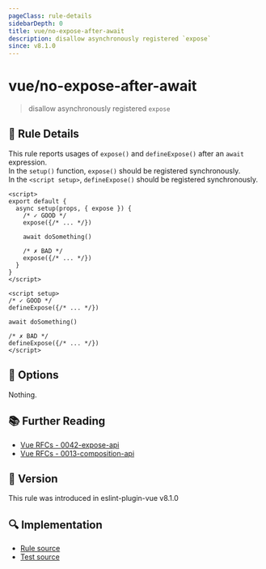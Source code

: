 ```yaml
---
pageClass: rule-details
sidebarDepth: 0
title: vue/no-expose-after-await
description: disallow asynchronously registered `expose`
since: v8.1.0
---
```

# vue/no-expose-after-await

> disallow asynchronously registered `expose`

## :book: Rule Details

This rule reports usages of `expose()` and `defineExpose()` after an `await` expression.  
In the `setup()` function, `expose()` should be registered synchronously.  
In the `<script setup>`, `defineExpose()` should be registered synchronously.

<eslint-code-block :rules="{'vue/no-expose-after-await': ['error']}">

```vue
<script>
export default {
  async setup(props, { expose }) {
    /* ✓ GOOD */
    expose({/* ... */})

    await doSomething()

    /* ✗ BAD */
    expose({/* ... */})
  }
}
</script>
```

</eslint-code-block>

<eslint-code-block :rules="{'vue/no-expose-after-await': ['error']}">

```vue
<script setup>
/* ✓ GOOD */
defineExpose({/* ... */})

await doSomething()

/* ✗ BAD */
defineExpose({/* ... */})
</script>
```

</eslint-code-block>

## :wrench: Options

Nothing.

## :books: Further Reading

- [Vue RFCs - 0042-expose-api](https://github.com/vuejs/rfcs/blob/master/active-rfcs/0042-expose-api.md)
- [Vue RFCs - 0013-composition-api](https://github.com/vuejs/rfcs/blob/master/active-rfcs/0013-composition-api.md)

## :rocket: Version

This rule was introduced in eslint-plugin-vue v8.1.0

## :mag: Implementation

- [Rule source](https://github.com/vuejs/eslint-plugin-vue/blob/master/lib/rules/no-expose-after-await.js)
- [Test source](https://github.com/vuejs/eslint-plugin-vue/blob/master/tests/lib/rules/no-expose-after-await.js)
